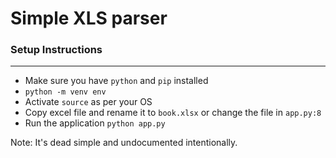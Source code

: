 # Simple XLS parser
### Setup Instructions
------------------------------------------------------------------------------------------------------------------------
- Make sure you have `python` and `pip` installed
- `python -m venv env`
- Activate `source` as per your OS
- Copy excel file and rename it to `book.xlsx` or change the file in `app.py:8`
- Run the application `python app.py`


Note: It's dead simple and undocumented intentionally. 
